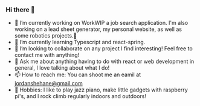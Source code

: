 ### Hi there 👋

- 🔭 I’m currently working on WorkWIP a job search application. I'm also working on a lead sheet generator, my personal website, as well as some robotics projects.🤖
- 🌱 I’m currently learning Typescript and react-spring.
- 👯 I’m looking to collaborate on any project I find interesting! Feel free to contact me with anything!
- 💬 Ask me about anything having to do with react or web development in general, I love talking about what I do!
- 📫 How to reach me: You can shoot me an eamil at jordanshehane@gmail.com
- 🎉 Hobbies: I like to play jazz piano, make little gadgets with raspberry pi's, and I rock climb regularly indoors and outdoors!

